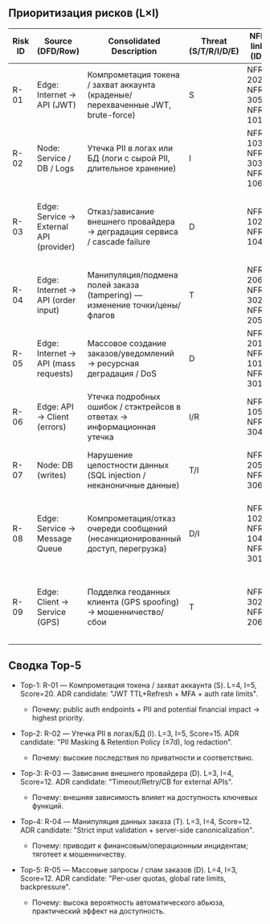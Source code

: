 ## Приоритизация рисков (L×I)


| Risk ID | Source (DFD/Row) | Consolidated Description | Threat (S/T/R/I/D/E) | NFR link (ID) | L (1-5) | Rationale-L | I (1-5) | Rationale-I | **Score (=L×I)** | Decision (Top-5?) | ADR candidate |
| ------- | ---------------- | ------------------------ | -------------------- | ------------- | ------: | ----------- | ------: | ----------- | ---------------: | ----------------- | ------------- |
| R-01 | Edge: Internet → API (JWT) | Компрометация токена / захват аккаунта (краденые/перехваченные JWT, brute-force) | S | NFR-202, NFR-305, NFR-101 | 4 | публичная поверхность, типовые векторы (phishing, token leak) | 5 | компрометация аккаунта → PII/неправильные заказы/платежи | 20 | 1 | JWT TTL+Refresh, MFA, rate-limit on auth endpoints |
| R-02 | Node: Service / DB / Logs | Утечка PII в логах или БД (логи с сырой PII, длительное хранение) | I | NFR-103, NFR-303, NFR-106 | 3 | возможен через ошибки/деплой/неправильное логирование | 5 | регуляторные и репутационные последствия, штрафы | 15 | 2 | PII masking, retention policy (≤7d), redact in logs |
| R-03 | Edge: Service → External API (provider) | Отказ/зависание внешнего провайдера → деградация сервиса / cascade failure | D | NFR-102, NFR-104 | 3 | внешний зависимый компонент, подвергается сбоям | 4 | потеря доступности части функционала (расчёт, доступность такси) | 12 | 3 | Timeouts≤2s, retry with jitter, circuit-breaker |
| R-04 | Edge: Internet → API (order input) | Манипуляция/подмена полей заказа (tampering) — изменение точки/цены/флагов | T | NFR-206, NFR-302, NFR-205 | 3 | публичные входы, возможна инъекция/изменение параметров | 4 | неверные заказы/финансовые ошибки, споры с водителем/клиентом | 12 | 4 | Strict input validation, server-side canonicalization, integrity checks |
| R-05 | Edge: Internet → API (mass requests) | Массовое создание заказов/уведомлений → ресурсная деградация / DoS | D | NFR-201, NFR-101, NFR-301 | 4 | автоматизированный абьюз (bots, scripts) возможен | 3 | ухудшение качества сервиса, задержки уведомлений/заказов | 12 | 5 | Global + per-user rate limits, backpressure, quotas |
| R-06 | Edge: API → Client (errors) | Утечка подробных ошибок / стэктрейсов в ответах → информационная утечка | I/R | NFR-105, NFR-304 | 2 | встречается при некорректной обработке исключений | 3 | раскрытие внутренней структуры, помогает атакующим | 6 | 7 | RFC7807 error responses, hide stack traces, correlation_id |
| R-07 | Node: DB (writes) | Нарушение целостности данных (SQL injection / неканоничные данные) | T/I | NFR-205, NFR-306 | 2 | уязвимости в валидации/ORM могут быть эксплуатированы | 4 | потеря целостности заказов/платежей, сложный откат | 8 | 6 | Parametrized queries, normalization, DB constraints |
| R-08 | Edge: Service → Message Queue | Компрометация/отказ очереди сообщений (несанкционированный доступ, перегрузка) | D/I | NFR-102, NFR-104, NFR-301 | 3 | внутренний компонент, но подвержен сбоям при ошибках конфигурации/атаках | 4 | потеря заказов/уведомлений, нарушение workflow, потенциальная утечка данных | 12 | 6 | Secure MQ config (TLS/auth), monitoring, queue quotas |
| R-09 | Edge: Client → Service (GPS) | Подделка геоданных клиента (GPS spoofing) → мошенничество/сбои | T | NFR-302, NFR-206 | 3 | возможна с помощью спец. ПО, особенно на мобильных устройствах | 4 | неверные расчеты стоимости/маршрута, финансовые потери, конфликты | 12 | 8 | Geo-fencing, anomaly detection (speed/distance), trusted device checks |

## Сводка Top-5

* Top-1: R-01 — Компрометация токена / захват аккаунта (S). L=4, I=5, Score=20. ADR candidate: "JWT TTL+Refresh + MFA + auth rate limits".
  - Почему: public auth endpoints + PII and potential financial impact → highest priority.

* Top-2: R-02 — Утечка PII в логах/БД (I). L=3, I=5, Score=15. ADR candidate: "PII Masking & Retention Policy (≤7d), log redaction".
  - Почему: высокие последствия по приватности и соответствию.

* Top-3: R-03 — Зависание внешнего провайдера (D). L=3, I=4, Score=12. ADR candidate: "Timeout/Retry/CB for external APIs".
  - Почему: внешняя зависимость влияет на доступность ключевых функций.

* Top-4: R-04 — Манипуляция данных заказа (T). L=3, I=4, Score=12. ADR candidate: "Strict input validation + server-side canonicalization".
  - Почему: приводит к финансовым/операционным инцидентам; тяготеет к мошенничеству.

* Top-5: R-05 — Массовые запросы / спам заказов (D). L=4, I=3, Score=12. ADR candidate: "Per-user quotas, global rate limits, backpressure".
  - Почему: высока вероятность автоматического абьюза, практический эффект на доступность.
